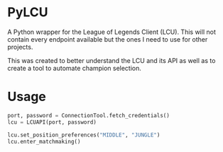 # PyLCU
A Python wrapper for the League of Legends Client (LCU). This will not contain every endpoint available but the ones I need to use for other projects.

This was created to better understand the LCU and its API as well as to create a tool to automate champion selection.

# Usage
``` python
port, password = ConnectionTool.fetch_credentials()
lcu = LCUAPI(port, password)

lcu.set_position_preferences("MIDDLE", "JUNGLE")
lcu.enter_matchmaking()
```